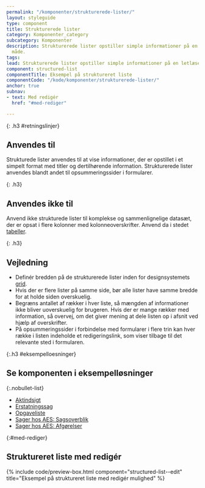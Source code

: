 ```yaml
---
permalink: "/komponenter/strukturerede-lister/"
layout: styleguide
type: component
title: Strukturerede lister
category: Komponenter_category
subcategory: Komponenter
description: Strukturerede lister opstiller simple informationer på en letlæselig
  måde.
tags: 
lead: Strukturerede lister opstiller simple informationer på en letlæselig måde.
component: structured-list
componentTitle: Eksempel på struktureret liste
componentCode: "/kode/komponenter/strukturerede-lister/"
anchor: true
subnav:
- text: Med redigér
  href: "#med-rediger"

---
```

{: .h3 #retningslinjer}

## Anvendes til

Strukturede lister anvendes til at vise informationer, der er opstillet i et simpelt format med titler og dertilhørende information. Strukturerede lister anvendes blandt andet til opsummeringssider i formularer.

{: .h3}

## Anvendes ikke til

Anvend ikke strukturede lister til komplekse og sammenlignelige datasæt, der er opsat i flere kolonner med kolonneoverskrifter. Anvend da i stedet <a href="/komponenter/tabeller/">tabeller</a>.

{: .h3}

## Vejledning

* Definér bredden på de strukturerede lister inden for designsystemets <a href="/kode/grid/">grid</a>.
* Hvis der er flere lister på samme side, bør alle lister have samme bredde for at holde siden overskuelig.
* Begræns antallet af rækker i hver liste, så mængden af informationer ikke bliver uoverskuelig for brugeren. Hvis der er mange rækker med information, så overvej, om det giver mening at dele listen op i afsnit ved hjælp af overskrifter.
* På opsummeringssider i forbindelse med formularer i flere trin kan hver række i listen indeholde et redigeringslink, som viser tilbage til det relevante sted i formularen.

{:.h3 #eksempelloesninger}

## Se komponenten i eksempelløsninger

{:.nobullet-list}

* <a href="/pages/eksempler/aktindsigt/aktindsigt-2/?r={{page.permalink}}%23eksempelloesninger" title="Eksempelløsning Aktindsigt åbnes i nyt vindue">Aktindsigt</a>
* <a href="/pages/eksempler/AES-erstatningssag/aes-9/?r={{page.permalink}}%23eksempelloesninger" title="Eksempelløsning Erstatningssag åbnes i nyt vindue">Erstatningssag</a>
* <a href="/pages/eksempler/opgaveliste/?r={{page.permalink}}%23eksempelloesninger" title="Eksempelløsning Opgaveliste åbnes i nyt vindue">Opgaveliste</a>
* <a href="/pages/eksempler/aes/sagsoverblik/?r={{page.permalink}}%23eksempelloesninger" title="Eksempelløsning Sager hos AES: Sagsoverblik åbnes i nyt vindue">Sager hos AES: Sagsoverblik</a>
* <a href="/pages/eksempler/aes/sagsoverblik/afgoerelser/?r={{page.permalink}}%23eksempelloesninger" title="Eksempelløsning Sager hos AES: Afgørelser åbnes i nyt vindue">Sager hos AES: Afgørelser</a>

{:#med-rediger}

## Struktureret liste med redigér

{% include code/preview-box.html component="structured-list--edit" title="Eksempel på struktureret liste med redigér mulighed" %}